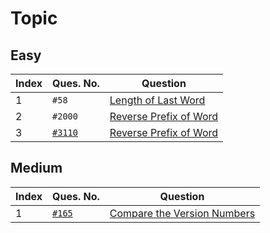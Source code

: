 # Topic

## Easy

| Index | Ques. No.                                                  | Question                                                |
|-------|------------------------------------------------------------|---------------------------------------------------------|
| 1     | `#58`                                                      | [Length of Last Word](Easy/LengthOfLastWord.java)       |
| 2     | `#2000`                                                    | [Reverse Prefix of Word](Easy/ReversePrefixofWord.java) |
| 3     | [`#3110`](https://leetcode.com/problems/score-of-a-string) | [Reverse Prefix of Word](Easy/ScoreOfString.java)       |

## Medium

| Index | Ques. No.                                                        | Question                                                         |
|-------|------------------------------------------------------------------|------------------------------------------------------------------|
| 1     | [`#165`](https://leetcode.com/problems/compare-version-numbers/) | [Compare the Version Numbers](Medium/CompareVersionNumbers.java) |
